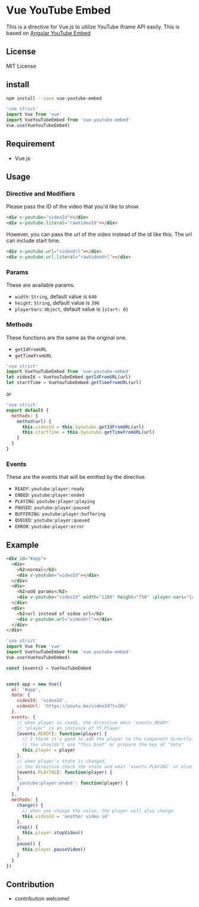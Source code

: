 # Vue YouTube Embed
This is a directive for Vue.js to utilize YouTube iframe API easily.
This is based on [Angular YouTube Embed](http://brandly.github.io/angular-youtube-embed/)

## License
MIT License

## install
```bash
npm install --save vue-youtube-embed
```

```js
'use strict'
import Vue from 'vue'
import VueYouTubeEmbed from 'vue-youtube-embed'
Vue.use(VueYouTubeEmbed)
```

## Requirement
* Vue.js

## Usage

### Directive and Modifiers
Please pass the ID of the video that you'd like to show.

```html
<div v-youtube="videoId"></div>
<div v-youtube.literal="rawVideoId"></div>
```
However, you can pass the url of the video instead of the id like this.
The url can include start time.

```html
<div v-youtube.url="videoUrl"></div>
<div v-youtube.url.literal="rawVideoUrl"></div>
```

### Params
These are available params.
* `width`: `String`, default value is `640`
* `height`: `String`, default value is `390`
* `playerVars`: `Object`, default value is `{start: 0}`

### Methods
These functions are the same as the original one.
* `getIdFromURL`
* `getTimeFromURL`

```js
'use strict'
import VueYouTubeEmbed from 'vue-youtube-embed'
let videoId = VueYouTubeEmbed.getIdFromURL(url)
let startTime = VueYouTubeEmbed.getTimeFromURL(url)
```

or
```js
'use strict'
export default {
  methods: {
    method(url) {
      this.videoId = this.$youtube.getIdFromURL(url)
      this.startTime = this.$youtube.getTimeFromURL(url)
    }
  }
}
```

### Events
These are the events that will be emitted by the directive.
* `READY`: `youtube:player:ready`
* `ENDED`: `youtube:player:ended`
* `PLAYING`: `youtube:player:playing`
* `PAUSED`: `youtube:player:paused`
* `BUFFERING`: `youtube:player:buffering`
* `QUEUED`: `youtube:player:queued`
* `ERROR`: `youtube:player:error`

## Example

```html
<div id="#app">
  <div>
    <h2>normal</h2>
    <div v-youtube="videoId"></div>
  </div>
  <div>
    <h2>add params</h2>
    <div v-youtube="videoId" width="1280" height="750" :player-vars="{autoplay: 1}"></div>
  </div>
  <div>
    <h2>url instead of video url</h2>
    <div v-youtube.url="videoUrl"></div>
  </div>
</div>
```

```js
'use strict'
import Vue from 'vue'
import VueYouTubeEmbed from 'vue-youtube-embed'
Vue.use(VueYouTubeEmbed)

const {events} = VueYouTubeEmbed


const app = new Vue({
  el: '#app',
  data: {
    videoId: 'videoId',
    videoUrl: 'https://youtu.be/videoId?t=20s'
  },
  events: {
    // when player is ready, the directive emit 'events.READY'
    // "player" is an instance of YT.Player
    [events.READY]: function(player) {
      // I think it's good to add the player to the component directly.
      // You shouldn't use "this.$set" or prepare the key at "data"
      this.player = player
    },
    // when player's state is changed,
    // the directive check the state and emit 'events.PLAYING' or else
    [events.PLAYING]: function(player) {
    },
    'youtube:player:ended': function(player) {
    }
  },
  methods: {
    change() {
      // when you change the value, the player will also change.
      this.videoId = 'another video id'
    },
    stop() {
      this.player.stopVideo()
    },
    pause() {
      this.player.pauseVideo()
    }
  }
})
```

## Contribution
* contribution welcome!
